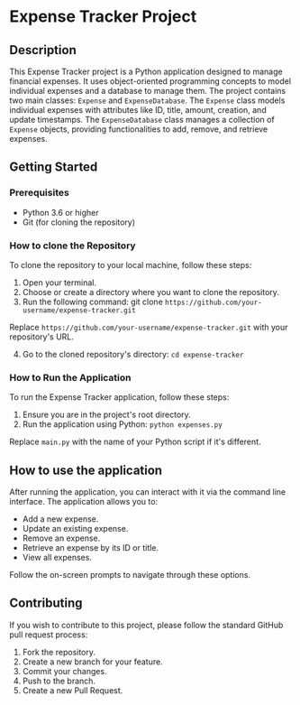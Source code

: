 # Expense Tracker Project

## Description

This Expense Tracker project is a Python application designed to manage financial expenses. It uses object-oriented programming concepts to model individual expenses and a database to manage them. The project contains two main classes: `Expense` and `ExpenseDatabase`. The `Expense` class models individual expenses with attributes like ID, title, amount, creation, and update timestamps. The `ExpenseDatabase` class manages a collection of `Expense` objects, providing functionalities to add, remove, and retrieve expenses.

## Getting Started

### Prerequisites

- Python 3.6 or higher
- Git (for cloning the repository)

### How to clone the Repository

To clone the repository to your local machine, follow these steps:

1. Open your terminal.
2. Choose or create a directory where you want to clone the repository.
3. Run the following command: git clone `https://github.com/your-username/expense-tracker.git`

Replace `https://github.com/your-username/expense-tracker.git` with your repository's URL.

4. Go to the cloned repository's directory: `cd expense-tracker`

### How to Run the Application

To run the Expense Tracker application, follow these steps:

1. Ensure you are in the project's root directory.
2. Run the application using Python: `python expenses.py`

Replace `main.py` with the name of your Python script if it's different.

## How to use the application

After running the application, you can interact with it via the command line interface. The application allows you to:

- Add a new expense.
- Update an existing expense.
- Remove an expense.
- Retrieve an expense by its ID or title.
- View all expenses.

Follow the on-screen prompts to navigate through these options.

## Contributing

If you wish to contribute to this project, please follow the standard GitHub pull request process:

1. Fork the repository.
2. Create a new branch for your feature.
3. Commit your changes.
4. Push to the branch.
5. Create a new Pull Request.

